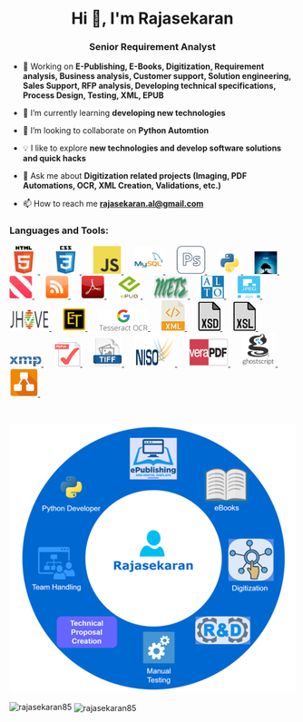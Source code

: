 <h1 align="center">Hi 👋, I'm Rajasekaran</h1>
<h3 align="center">Senior Requirement Analyst</h3>
 
- 🔭 Working on **E-Publishing, E-Books, Digitization, Requirement analysis, Business analysis, Customer support, Solution engineering, Sales Support, RFP analysis, Developing technical specifications, Process Design, Testing, XML, EPUB** 

- 🌱 I’m currently learning **developing new technologies**

- 👯 I’m looking to collaborate on **Python Automtion**

- 💡 I like to explore **new technologies and develop software solutions and quick hacks** 

- 💬 Ask me about **Digitization related projects (Imaging, PDF Automations, OCR, XML Creation, Validations, etc.)**  

- 📫 How to reach me **rajasekaran.al@gmail.com**

<!--<h3 align="left">Connect with me:</h3>  
<p align="left"> 
</p>-->

<h3 align="left">Languages and Tools:</h3>

<p align="left">
<a href="https://www.w3.org/html/" target="_blank" rel="noreferrer" > <img src="https://raw.githubusercontent.com/devicons/devicon/master/icons/html5/html5-original-wordmark.svg" alt="html5" width="50" height="50"/> </a>&nbsp;&nbsp;&nbsp;&nbsp;
<a href="https://www.w3schools.com/css/" target="_blank" rel="noreferrer" > <img src="https://raw.githubusercontent.com/devicons/devicon/master/icons/css3/css3-original-wordmark.svg" alt="css3" width="50" height="50"/> </a> &nbsp;&nbsp;&nbsp;&nbsp;
<a href="https://developer.mozilla.org/en-US/docs/Web/JavaScript" target="_blank" rel="noreferrer" > <img src="https://raw.githubusercontent.com/devicons/devicon/master/icons/javascript/javascript-original.svg" alt="javascript" width="50" height="50"/> </a> &nbsp;&nbsp;&nbsp;&nbsp;
<a href="https://www.mysql.com/" target="_blank" rel="noreferrer" > <img src="https://raw.githubusercontent.com/devicons/devicon/master/icons/mysql/mysql-original-wordmark.svg" alt="mysql" width="50" height="50"/> </a> &nbsp;&nbsp;&nbsp;&nbsp;
<a href="https://www.photoshop.com/en" target="_blank" rel="noreferrer" > <img src="https://raw.githubusercontent.com/devicons/devicon/master/icons/photoshop/photoshop-line.svg" alt="photoshop" width="50" height="50"/> </a> &nbsp;&nbsp;&nbsp;&nbsp;
<a href="https://www.python.org" target="_blank" rel="noreferrer" > <img src="https://raw.githubusercontent.com/devicons/devicon/master/icons/python/python-original.svg" alt="python" width="40" height="40"/> </a> &nbsp;&nbsp;&nbsp;&nbsp;
<a href="https://en.wikipedia.org/wiki/Amazon_Kindle" target="_blank" rel="noreferrer" > <img src="https://github.com/Rajasekaran85/Rajasekaran85/blob/main/Amazon-Kindle-emblem.png" alt="Amazon Kindle" width="40" height="40"/> </a> &nbsp;&nbsp;&nbsp;&nbsp;
<a href="https://developer.apple.com/documentation/apple_news" target="_blank" rel="noreferrer" > <img src="https://github.com/Rajasekaran85/Rajasekaran85/blob/main/apple-logo.png" alt="apple news" width="40" height="40"/> </a> &nbsp;&nbsp;&nbsp;&nbsp;
<a href="https://www.rssboard.org/rss-specification" target="_blank" rel="noreferrer" > <img src="https://github.com/Rajasekaran85/Rajasekaran85/blob/main/rss.png" alt="rss feed" width="40" height="40"/> </a> &nbsp;&nbsp;&nbsp;&nbsp;
<a href="https://www.adobe.com/accessibility/pdf/pdf-accessibility-overview.html" target="_blank" rel="noreferrer" > <img src="https://github.com/Rajasekaran85/Rajasekaran85/blob/main/pdf.png" alt="pdf accessibility" width="40" height="40"/> </a> &nbsp;&nbsp;&nbsp;&nbsp;
<a href="https://idpf.org/epub/30/" target="_blank" rel="noreferrer" > <img src="https://github.com/Rajasekaran85/Rajasekaran85/blob/main/Epub_logo_color.svg.png" alt="epub" width="40" height="40"/> </a> &nbsp;&nbsp;&nbsp;&nbsp;
<a href="https://www.loc.gov/standards/mets/" target="_blank" rel="noreferrer" > <img src="https://github.com/Rajasekaran85/Rajasekaran85/blob/main/mets.png" alt="mets" width="60" height="40"/> </a> &nbsp;&nbsp;&nbsp;&nbsp;
<a href="https://www.loc.gov/standards/alto/" target="_blank" rel="noreferrer" > <img src="https://github.com/Rajasekaran85/Rajasekaran85/blob/main/alto.png" alt="alto" width="40" height="40"/> </a> &nbsp;&nbsp;&nbsp;&nbsp;
<a href="https://kakadusoftware.com/" target="_blank" rel="noreferrer" > <img src="https://github.com/Rajasekaran85/Rajasekaran85/blob/main/jp2.png" alt="jp2" width="40" height="40"/> </a> &nbsp;&nbsp;&nbsp;&nbsp;
<a href="https://jhove.openpreservation.org/" target="_blank" rel="noreferrer" > <img src="https://github.com/Rajasekaran85/Rajasekaran85/blob/main/jhove.png" alt="jhove" width="70" height="40"/> </a> &nbsp;&nbsp;&nbsp;&nbsp;
<a href="https://exiftool.org/" target="_blank" rel="noreferrer" > <img src="https://github.com/Rajasekaran85/Rajasekaran85/blob/main/exif.png" alt="exif tool" width="40" height="40"/> </a> &nbsp;&nbsp;&nbsp;&nbsp;
<a href="https://en.wikipedia.org/wiki/Tesseract_(software)" target="_blank" rel="noreferrer" > <img src="https://github.com/Rajasekaran85/Rajasekaran85/blob/main/tesseract1.png" alt="tesseract" width="" height=""/> </a> &nbsp;&nbsp;&nbsp;&nbsp;
<a href="https://en.wikipedia.org/wiki/XML" target="_blank" rel="noreferrer" > <img src="https://github.com/Rajasekaran85/Rajasekaran85/blob/main/xml.png" alt="xml" width="" height=""/> </a>  &nbsp;&nbsp;&nbsp;&nbsp;
<a href="https://en.wikipedia.org/wiki/XML_Schema_(W3C)" target="_blank" rel="noreferrer" > <img src="https://github.com/Rajasekaran85/Rajasekaran85/blob/main/xsd.png" alt="xsd" width="" height=""/> </a>  &nbsp;&nbsp;&nbsp;&nbsp;
<a href="https://en.wikipedia.org/wiki/XSL#:~:text=In%20computing%2C%20the%20term%20Extensible,transform%20and%20render%20XML%20documents." target="_blank" rel="noreferrer" > <img src="https://github.com/Rajasekaran85/Rajasekaran85/blob/main/xsl.png" alt="xsl" width="" height=""/> </a> &nbsp;&nbsp;&nbsp;&nbsp;
<a href="https://en.wikipedia.org/wiki/Extensible_Metadata_Platform" target="_blank" rel="noreferrer" > <img src="https://github.com/Rajasekaran85/Rajasekaran85/blob/main/xmp1.png" alt="xmp" width="" height=""/> </a>  &nbsp;&nbsp;&nbsp;&nbsp;
<a href="https://en.wikipedia.org/wiki/PDF/A" target="_blank" rel="noreferrer" > <img src="https://github.com/Rajasekaran85/Rajasekaran85/blob/main/pdf-a.png" alt="pdf-a" width="45" height="45"/> </a>     &nbsp;&nbsp;&nbsp;&nbsp;
<a href="https://www.loc.gov/preservation/digital/formats/fdd/fdd000022.shtml" target="_blank" rel="noreferrer" ><img src="https://github.com/Rajasekaran85/Rajasekaran85/blob/main/tif.png" alt="TIFF 6.0" width="50" height="50"/> </a> &nbsp;&nbsp;&nbsp;&nbsp;
<a href="https://groups.niso.org/higherlogic/ws/public/download/17937/ANSI-NISO%20Z39.87-2006%20%28R2017%29%2C%20Data%20Dictionary%20-%20Technical%20Metadata%20for%20Digital%20Still%20Images.pdf" target="_blank" rel="noreferrer" > <img src="https://github.com/Rajasekaran85/Rajasekaran85/blob/main/niso.png" alt="niso-image-meta" width="70" height="60"/> </a> &nbsp;&nbsp;&nbsp;&nbsp;
<a href="https://verapdf.org/home/" target="_blank" rel="noreferrer" > <img src="https://github.com/Rajasekaran85/Rajasekaran85/blob/main/vera-pdf.png" alt="vera pdf" width="70" height="50"/> </a>  &nbsp;&nbsp;&nbsp;&nbsp;
<a href="https://www.ghostscript.com/" target="_blank" rel="noreferrer" > <img src="https://github.com/Rajasekaran85/Rajasekaran85/blob/main/gs.png" alt="ghostscript" width="60" height="60"/> </a>     &nbsp;&nbsp;&nbsp;&nbsp;
<a href="https://www.drawio.com/" target="_blank" rel="noreferrer" > <img src="https://github.com/Rajasekaran85/Rajasekaran85/blob/main/draw.png" alt="drawio" width="50" height="50"/> </a>     &nbsp;&nbsp;&nbsp;&nbsp;




 
 
</p>
<p>&nbsp;</p>
<p align="left"><img src="https://github.com/Rajasekaran85/Rajasekaran85/blob/main/profile2.png" alt="html5" width="" height=""/></p>


<p><img align="left" src="https://github-readme-stats.vercel.app/api/top-langs?username=rajasekaran85&show_icons=true&locale=en&layout=compact" alt="rajasekaran85" /></p>

<p>&nbsp;<img align="center" src="https://github-readme-stats.vercel.app/api?username=rajasekaran85&show_icons=true&locale=en" alt="rajasekaran85" /></p> 



